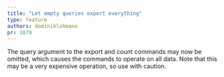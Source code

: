 ```yaml
---
title: "Let empty queries export everything"
type: feature
authors: dominiklohmann
pr: 1879
---
```


The query argument to the export and count commands may now be omitted, which
causes the commands to operate on all data. Note that this may be a very
expensive operation, so use with caution.
